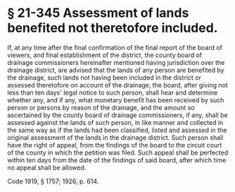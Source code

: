 # § 21-345 Assessment of lands benefited not theretofore included.

<p>If, at any time after the final confirmation of the final report of the board of viewers, and final establishment of the district, the county board of drainage commissioners hereinafter mentioned having jurisdiction over the drainage district, are advised that the lands of any person are benefited by the drainage, such lands not having been included in the district or assessed theretofore on account of the drainage, the board, after giving not less than ten days' legal notice to such person, shall hear and determine whether any, and if any, what monetary benefit has been received by such person or persons by reason of the drainage, and the amount so ascertained by the county board of drainage commissioners, if any, shall be assessed against the lands of such person, in like manner and collected in the same way as if the lands had been classified, listed and assessed in the original assessment of the lands in the drainage district. Such person shall have the right of appeal, from the findings of the board to the circuit court of the county in which the petition was filed. Such appeal shall be perfected within ten days from the date of the findings of said board, after which time no appeal shall be allowed.</p><p>Code 1919, § 1757; 1926, p. 614.</p>